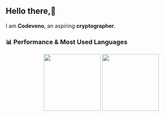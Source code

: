 ## Hello there,💪  
 
I am **Codeveno**, an aspiring **cryptographer**.  



### 📊 Performance & Most Used Languages  
<p align="center">
   <img src="https://github-readme-stats.vercel.app/api?username=codeveno&show_icons=true&theme=radical" height="150">
   <img src="https://github-readme-stats.vercel.app/api/top-langs/?username=codeveno&layout=compact&theme=radical" height="150">
</p>



